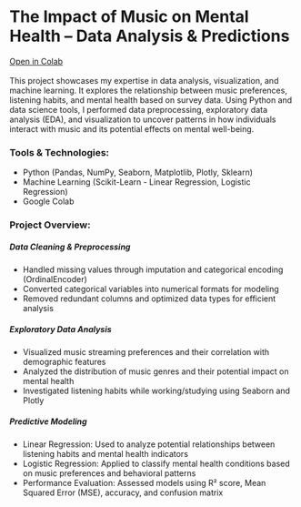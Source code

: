 # The Impact of Music on Mental Health – Data Analysis & Predictions
<a href="https://colab.research.google.com/drive/11GsTaQGBZH_4aYIWuq3lJP-FouoaXDdM?usp=sharing">Open in Colab</a>
<br><br>
This project showcases my expertise in data analysis, visualization, and machine learning.
It explores the relationship between music preferences, listening habits, and mental health based on survey data. Using Python and data science tools, I performed data preprocessing, exploratory data analysis (EDA), and visualization to uncover patterns in how individuals interact with music and its potential effects on mental well-being.

### Tools & Technologies:
- Python (Pandas, NumPy, Seaborn, Matplotlib, Plotly, Sklearn)
- Machine Learning (Scikit-Learn - Linear Regression, Logistic Regression)
- Google Colab

### Project Overview:
##### Data Cleaning & Preprocessing
- Handled missing values through imputation and categorical encoding (OrdinalEncoder)
- Converted categorical variables into numerical formats for modeling
- Removed redundant columns and optimized data types for efficient analysis

##### Exploratory Data Analysis
- Visualized music streaming preferences and their correlation with demographic features
- Analyzed the distribution of music genres and their potential impact on mental health
- Investigated listening habits while working/studying using Seaborn and Plotly

##### Predictive Modeling
- Linear Regression: Used to analyze potential relationships between listening habits and mental health indicators
- Logistic Regression: Applied to classify mental health conditions based on music preferences and behavioral patterns
- Performance Evaluation: Assessed models using R² score, Mean Squared Error (MSE), accuracy, and confusion matrix
